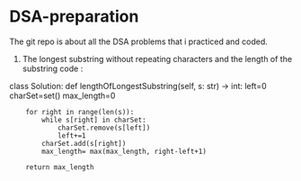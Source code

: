 # DSA-preparation
The git repo is about all the DSA problems that i practiced and coded.

1. The longest substring without repeating  characters and  the length of the substring
code :


class Solution:
    def lengthOfLongestSubstring(self, s: str) -> int:
        left=0
        charSet=set()
        max_length=0
        
        for right in range(len(s)):
            while s[right] in charSet:
                charSet.remove(s[left])
                left+=1
            charSet.add(s[right])
            max_length= max(max_length, right-left+1)

        return max_length
                
